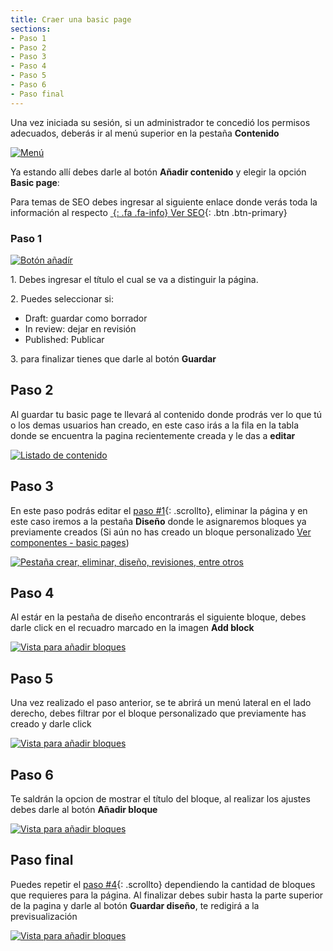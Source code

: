 ```yaml
---
title: Craer una basic page
sections:
- Paso 1
- Paso 2
- Paso 3
- Paso 4
- Paso 5
- Paso 6
- Paso final
---
```


Una vez iniciada su sesión, si un administrador te concedió los permisos adecuados, deberás ir al menú superior en la pestaña **Contenido**

<a href="assets/images/pagina/img_1.jpg" data-magnify="gallery" class="mask">
    <img class="img-responsive rounded" src="assets/images/pagina/img_1.jpg" alt="Menú" />
</a>

Ya estando allí debes darle al botón **Añadir contenido** y elegir la opción **Basic page**: 

Para temas de SEO debes ingresar al siguiente enlace donde verás toda la información al respecto
[*&nbsp;*{: .fa .fa-info} Ver SEO](./configuraciones.html){: .btn .btn-primary}

### Paso 1

<div class="row">
<div class="col-md-6 col-sm-6 col-xs-12">
<a href="assets/images/pagina/img_3.jpg" data-magnify="gallery" class="mask">
    <img class="img-responsive rounded" src="assets/images/pagina/img_3.jpg" alt="Botón añadír " />
</a>
</div>
    
<div class="col-md-6 col-sm-6 col-xs-12">
    
<p>1. Debes ingresar el título el cual se va a distinguir la página.</p>
<p>2. Puedes seleccionar si:</p>
    <ul>
      <li>Draft: guardar como borrador</li>
      <li>In review: dejar en revisión</li>
      <li>Published: Publicar</li>
    </ul>
<p>3. para finalizar tienes que darle al botón <b>Guardar</b></p>
 </div>
</div>

## Paso 2

Al guardar tu basic page te llevará al contenido donde prodrás ver lo que tú o los demas usuarios han creado,
en este caso irás a la fila en la tabla donde se encuentra la pagina recientemente creada y le das a **editar**

<a href="assets/images/pagina/img_4.jpg" data-magnify="gallery" class="mask">
    <img class="img-responsive rounded" src="assets/images/pagina/img_4.jpg" alt="Listado de contenido" />
</a>

## Paso 3

En este paso podrás editar el [paso #1](#paso-1){: .scrollto}, eliminar la página y en este caso iremos a la pestaña **Diseño** donde le asignaremos bloques ya previamente creados (Si aún no has creado un bloque personalizado [Ver componentes - basic pages](./componentes.html))

<a href="assets/images/pagina/img_5.jpg" data-magnify="gallery" class="mask">
    <img class="img-responsive rounded" src="assets/images/pagina/img_5.jpg" alt="Pestaña crear, eliminar, diseño, revisiones, entre otros" />
</a>

## Paso 4 

Al estár en la pestaña de diseño encontrarás el siguiente bloque, debes darle click en el recuadro marcado en la imagen **Add block**

<a href="assets/images/pagina/img_6.jpg" data-magnify="gallery" class="mask">
    <img class="img-responsive rounded" src="assets/images/pagina/img_6.jpg" alt="Vista para añadir bloques" />
</a>

<div class="row">
<div class="col-md-6 col-sm-6 col-xs-12">
    
<h2 id="paso-5">Paso 5</h2>
<p>Una vez realizado el paso anterior, se te abrirá un menú lateral en el lado derecho, debes filtrar por el bloque personalizado que previamente has creado y darle click</p>

<a href="assets/images/pagina/img_7.jpg" data-magnify="gallery" class="mask">
    <img class="img-responsive rounded" src="assets/images/pagina/img_7.jpg" alt="Vista para añadir bloques" />
</a>
</div>
    
<div class="col-md-6 col-sm-6 col-xs-12">
    
<h2 id="paso-6">Paso 6</h2>
<p>Te saldrán la opcion de mostrar el título del bloque, al realizar los ajustes debes darle al botón <b>Añadir bloque</b></p>

<a href="assets/images/pagina/img_8.jpg" data-magnify="gallery" class="mask">
    <img class="img-responsive rounded" src="assets/images/pagina/img_8.jpg" alt="Vista para añadir bloques" />
</a>

 </div>
</div>

## Paso final 

Puedes repetir el [paso #4](#paso-4){: .scrollto} dependiendo la cantidad de bloques que requieres para la página. Al finalizar debes subir hasta la parte superior de la pagina y darle al botón **Guardar diseño**, te redigirá a la previsualización

<a href="assets/images/pagina/img_9.jpg" data-magnify="gallery" class="mask">
    <img class="img-responsive rounded" src="assets/images/pagina/img_9.jpg" alt="Vista para añadir bloques" />
</a>
